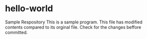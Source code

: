# hello-world
Sample Respository
This is a sample program. This file has modified contents compared to its orginal file.
Check for the changes beffore committed.
